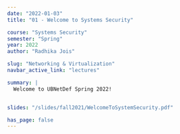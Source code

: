 ```yaml
---
date: "2022-01-03"
title: "01 - Welcome to Systems Security"

course: "Systems Security"
semester: "Spring"
year: 2022
author: "Radhika Jois"

slug: "Networking & Virtualization"
navbar_active_link: "lectures"

summary: |
  Welcome to UBNetDef Spring 2022!


slides: "/slides/fall2021/WelcomeToSystemSecurity.pdf"

has_page: false
---
```


